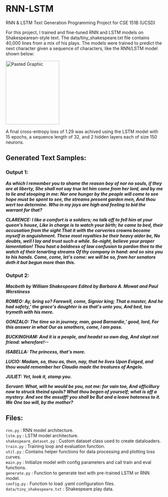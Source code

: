 # RNN-LSTM
RNN &amp; LSTM Text Generation Programming Project for CSE 151B (UCSD)

For this project, I trained and fine-tuned RNN and LSTM models on Shakespearean-style text. The data/tiny_shakespeare.txt file contains 40,000 lines from a mix of his plays. The models were trained to predict the next character given a sequence of characters, like the RNN/LSTM model shown below:

<img width="171" height="203" alt="Pasted Graphic" src="https://github.com/user-attachments/assets/d9505581-510a-4256-b0a7-85ee6a2bc144" />

A final cross-entropy loss of 1.29 was achived using the LSTM model with 15 epochs, a sequence length of 32, and 2 hidden layers each of size 150 neurons.

## Generated Text Samples:

### Output 1:

***As which I remember you to shame the reason boy of nor no souls, if they are at liberty,
She shall not say true let him come from her lord, and by me to lie and stooping in me:
Nor one hunger by the people will come to see hope must be spent to see, the streams present garden men,
And thou wert too determine. Who in my joys are high and feeling to bid the warrant for that?***

***CLARENCE:
I like a comfort is a soldiers; no talk off to fell him at your queen's house,
Like in charge is to watch your birth; he came to bed, their accusation from the sight
That it with the carveries crowns become myself in anguishment. These most royalties be their heavy aider be,
No doubts, well I lay and trust such a while. So-night, believe your proper lamentation!
Thou hast a boldness of law confusion to pardon thee to the watch of their tenarting streams
Of thy company in hand: and so sins you to his hands. Come, come, let's come: we will be so, from her senators doth it but begun more than this.***

### Output 2:

_**Macbeth
 by William Shakespeare
 Edited by Barbara A. Mowat and Paul Werstiness**_

***ROMEO:
Ay, bring so? Farewell, come, Signior king;
That a master,
And he had safety,' the grace's daughter is as that's unto you,
And bed, too trymeth with his mere.***

***GONZALO:
The time so in journey, man, good Barnardie,' good, lord,
For this answer in what
Our as smothers, come, I am pass.***

***BUCKINGHAM:
And it is a people, and headst so own dog,
And slept not friend: wherefore!--***

***ISABELLA:
The princess, that's more.***

***LUCIO:
Madam, so, thou as, then, nay, that he lives
Upon Eviged, and thou would remember her
Claudio made the treatures of Angelo.***

***JULIET:
Yet, look it, stamp you.***

***Servant:
What, wilt he would be you, not me: for vain too,
And officillury now to struck theind spoils?
What thou begen of yourself; what is off a mystery.
And see the assuiff! you shall be
But and a leave hateness to it. We
One too will, by the mother?***


## Files:

```rnn.py``` : RNN model architecture. <br>
```lstm.py``` : LSTM model architecture. <br>
```shakespeare_dataset.py``` : Custom dataset class used to create dataloaders. <br>
```train.py``` : Training loop and evaluation function. <br>
```util.py``` : Contains helper functions for data processing and plotting loss curves. <br>
```main.py``` : Initialize model with config parameters and call train and eval functions. <br>
```generate.py``` : Function to generate text with pre-trained LSTM or RNN model. <br>
```config.py``` : Function to load .yaml configuration files. <br>
```data/tiny_shakespeare.txt``` : Shakespeare play data. <br>


